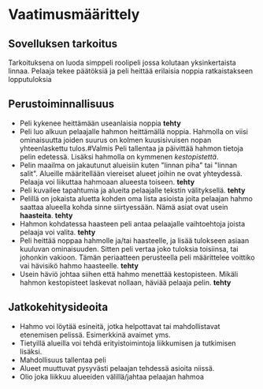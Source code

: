 # Vaatimusmäärittely
## Sovelluksen tarkoitus
Tarkoituksena on luoda simppeli roolipeli jossa kolutaan yksinkertaista linnaa. Pelaaja tekee päätöksiä ja peli heittää erilaisia noppia ratkaistakseen lopputuloksia
## Perustoiminnallisuus
* Peli kykenee heittämään useanlaisia noppia **tehty**
* Peli luo alkuun pelaajalle hahmon heittämällä noppia. Hahmolla on viisi ominaisuutta joiden suurus on kolmen kuusisivuisen nopan yhteenlaskettu tulos.#Valmis Peli tallentaa ja päivittää hahmon tietoja pelin edetessä. Lisäksi hahmolla on kymmenen *kestopistettä*.
* Pelin maailma on jakautunut alueisiin kuten "linnan piha" tai "linnan salit". Alueille määritellään viereiset alueet joihin ne ovat yhteydessä. Pelaaja voi liikuttaa hahmoaan alueesta toiseen. **tehty**
* Peli kuvailee tapahtumia ja alueita pelaajalle tekstin välityksellä. **tehty**
* Pelillä on jokaista aluetta kohden oma lista asioista joita pelaajan hahmo saattaa alueella kohda sinne siirtyessään. Nämä asiat ovat usein **haasteita**. **tehty**
* Hahmon kohdatessa haasteen peli antaa pelaajalle vaihtoehtoja joista pelaaja voi valita. **tehty**
* Peli heittää noppaa hahmolle ja/tai haasteelle, ja lisää tulokseen asiaan kuuluvan ominaisuuden. Sitten peli vertaa joko tuloksia toisiinsa, tai johonkin vakioon. Tämän periaatteen perusteella peli määrittelee voittiko vai hävisikö hahmo haasteelle. **tehty**
* Usein häviö johtaa siihen että hahmo menettää kestopisteen. Mikäli hahmon kestopisteet laskevat nollaan, häviää pelaaja pelin. **tehty**


## Jatkokehitysideoita
* Hahmo voi löytää esineitä, jotka helpottavat tai mahdollistavat etenemisen pelissä. Esimerkkinä avaimet yms.
* Tietyillä alueilla voi tehdä erityistoimintoja liikkumisen ja tutkimisen lisäksi.
* Mahdollisuus tallentaa peli
* Alueet muuttuvat pysyvästi pelaajan tehdessä asioita niissä.
* Olio joka liikkuu alueeiden välillä/jahtaa pelaajan hahmoa
